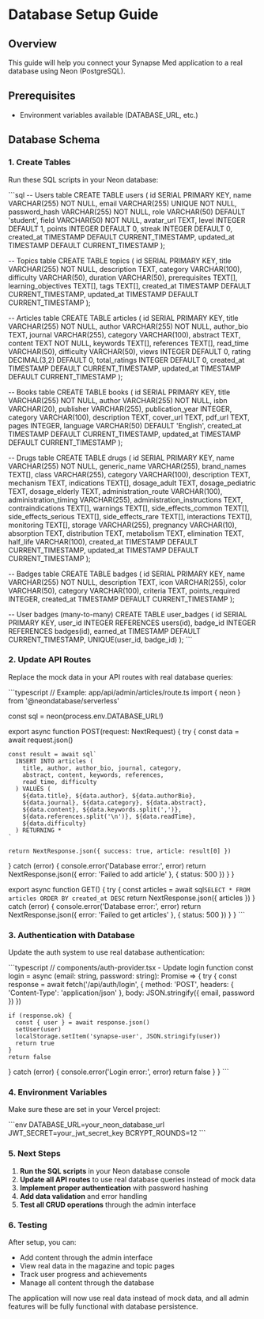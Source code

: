 # Database Setup Guide

## Overview
This guide will help you connect your Synapse Med application to a real database using Neon (PostgreSQL).

## Prerequisites
- Environment variables available (DATABASE_URL, etc.)

## Database Schema

### 1. Create Tables

Run these SQL scripts in your Neon database:

\`\`\`sql
-- Users table
CREATE TABLE users (
  id SERIAL PRIMARY KEY,
  name VARCHAR(255) NOT NULL,
  email VARCHAR(255) UNIQUE NOT NULL,
  password_hash VARCHAR(255) NOT NULL,
  role VARCHAR(50) DEFAULT 'student',
  field VARCHAR(50) NOT NULL,
  avatar_url TEXT,
  level INTEGER DEFAULT 1,
  points INTEGER DEFAULT 0,
  streak INTEGER DEFAULT 0,
  created_at TIMESTAMP DEFAULT CURRENT_TIMESTAMP,
  updated_at TIMESTAMP DEFAULT CURRENT_TIMESTAMP
);

-- Topics table
CREATE TABLE topics (
  id SERIAL PRIMARY KEY,
  title VARCHAR(255) NOT NULL,
  description TEXT,
  category VARCHAR(100),
  difficulty VARCHAR(50),
  duration VARCHAR(50),
  prerequisites TEXT[],
  learning_objectives TEXT[],
  tags TEXT[],
  created_at TIMESTAMP DEFAULT CURRENT_TIMESTAMP,
  updated_at TIMESTAMP DEFAULT CURRENT_TIMESTAMP
);

-- Articles table
CREATE TABLE articles (
  id SERIAL PRIMARY KEY,
  title VARCHAR(255) NOT NULL,
  author VARCHAR(255) NOT NULL,
  author_bio TEXT,
  journal VARCHAR(255),
  category VARCHAR(100),
  abstract TEXT,
  content TEXT NOT NULL,
  keywords TEXT[],
  references TEXT[],
  read_time VARCHAR(50),
  difficulty VARCHAR(50),
  views INTEGER DEFAULT 0,
  rating DECIMAL(3,2) DEFAULT 0,
  total_ratings INTEGER DEFAULT 0,
  created_at TIMESTAMP DEFAULT CURRENT_TIMESTAMP,
  updated_at TIMESTAMP DEFAULT CURRENT_TIMESTAMP
);

-- Books table
CREATE TABLE books (
  id SERIAL PRIMARY KEY,
  title VARCHAR(255) NOT NULL,
  author VARCHAR(255) NOT NULL,
  isbn VARCHAR(20),
  publisher VARCHAR(255),
  publication_year INTEGER,
  category VARCHAR(100),
  description TEXT,
  cover_url TEXT,
  pdf_url TEXT,
  pages INTEGER,
  language VARCHAR(50) DEFAULT 'English',
  created_at TIMESTAMP DEFAULT CURRENT_TIMESTAMP,
  updated_at TIMESTAMP DEFAULT CURRENT_TIMESTAMP
);

-- Drugs table
CREATE TABLE drugs (
  id SERIAL PRIMARY KEY,
  name VARCHAR(255) NOT NULL,
  generic_name VARCHAR(255),
  brand_names TEXT[],
  class VARCHAR(255),
  category VARCHAR(100),
  description TEXT,
  mechanism TEXT,
  indications TEXT[],
  dosage_adult TEXT,
  dosage_pediatric TEXT,
  dosage_elderly TEXT,
  administration_route VARCHAR(100),
  administration_timing VARCHAR(255),
  administration_instructions TEXT,
  contraindications TEXT[],
  warnings TEXT[],
  side_effects_common TEXT[],
  side_effects_serious TEXT[],
  side_effects_rare TEXT[],
  interactions TEXT[],
  monitoring TEXT[],
  storage VARCHAR(255),
  pregnancy VARCHAR(10),
  absorption TEXT,
  distribution TEXT,
  metabolism TEXT,
  elimination TEXT,
  half_life VARCHAR(100),
  created_at TIMESTAMP DEFAULT CURRENT_TIMESTAMP,
  updated_at TIMESTAMP DEFAULT CURRENT_TIMESTAMP
);

-- Badges table
CREATE TABLE badges (
  id SERIAL PRIMARY KEY,
  name VARCHAR(255) NOT NULL,
  description TEXT,
  icon VARCHAR(255),
  color VARCHAR(50),
  category VARCHAR(100),
  criteria TEXT,
  points_required INTEGER,
  created_at TIMESTAMP DEFAULT CURRENT_TIMESTAMP
);

-- User badges (many-to-many)
CREATE TABLE user_badges (
  id SERIAL PRIMARY KEY,
  user_id INTEGER REFERENCES users(id),
  badge_id INTEGER REFERENCES badges(id),
  earned_at TIMESTAMP DEFAULT CURRENT_TIMESTAMP,
  UNIQUE(user_id, badge_id)
);
\`\`\`

### 2. Update API Routes

Replace the mock data in your API routes with real database queries:

\`\`\`typescript
// Example: app/api/admin/articles/route.ts
import { neon } from '@neondatabase/serverless'

const sql = neon(process.env.DATABASE_URL!)

export async function POST(request: NextRequest) {
  try {
    const data = await request.json()
    
    const result = await sql`
      INSERT INTO articles (
        title, author, author_bio, journal, category, 
        abstract, content, keywords, references, 
        read_time, difficulty
      ) VALUES (
        ${data.title}, ${data.author}, ${data.authorBio}, 
        ${data.journal}, ${data.category}, ${data.abstract}, 
        ${data.content}, ${data.keywords.split(',')}, 
        ${data.references.split('\n')}, ${data.readTime}, 
        ${data.difficulty}
      ) RETURNING *
    `
    
    return NextResponse.json({ success: true, article: result[0] })
  } catch (error) {
    console.error('Database error:', error)
    return NextResponse.json({ error: 'Failed to add article' }, { status: 500 })
  }
}

export async function GET() {
  try {
    const articles = await sql`SELECT * FROM articles ORDER BY created_at DESC`
    return NextResponse.json({ articles })
  } catch (error) {
    console.error('Database error:', error)
    return NextResponse.json({ error: 'Failed to get articles' }, { status: 500 })
  }
}
\`\`\`

### 3. Authentication with Database

Update the auth system to use real database authentication:

\`\`\`typescript
// components/auth-provider.tsx - Update login function
const login = async (email: string, password: string): Promise<boolean> => {
  try {
    const response = await fetch('/api/auth/login', {
      method: 'POST',
      headers: { 'Content-Type': 'application/json' },
      body: JSON.stringify({ email, password })
    })
    
    if (response.ok) {
      const { user } = await response.json()
      setUser(user)
      localStorage.setItem('synapse-user', JSON.stringify(user))
      return true
    }
    return false
  } catch (error) {
    console.error('Login error:', error)
    return false
  }
}
\`\`\`

### 4. Environment Variables

Make sure these are set in your Vercel project:

\`\`\`env
DATABASE_URL=your_neon_database_url
JWT_SECRET=your_jwt_secret_key
BCRYPT_ROUNDS=12
\`\`\`

### 5. Next Steps

1. **Run the SQL scripts** in your Neon database console
2. **Update all API routes** to use real database queries instead of mock data
3. **Implement proper authentication** with password hashing
4. **Add data validation** and error handling
5. **Test all CRUD operations** through the admin interface

### 6. Testing

After setup, you can:
- Add content through the admin interface
- View real data in the magazine and topic pages
- Track user progress and achievements
- Manage all content through the database

The application will now use real data instead of mock data, and all admin features will be fully functional with database persistence.
